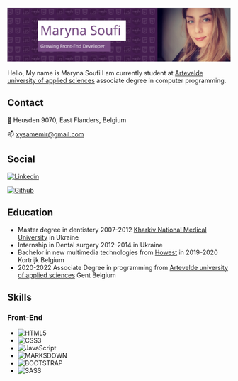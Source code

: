 ![my photo](./img/banner1.svg)


Hello, My name is Maryna Soufi
I am currently student at [Artevelde university of applied sciences](https://www.artevelde-uas.be/programmes/associate-degree/computer-programming) associate degree in computer programming.


## Contact

:house_with_garden: Heusden 9070, East Flanders, Belgium

:mailbox: xysamemir@gmail.com

## Social

[![Linkedin](https://img.shields.io/badge/LinkedIn-0077B5?style=for-the-badge&logo=linkedin&logoColor=white)](https://www.linkedin.com/in/marina-soufi-2a19581b7/)

[![Github](https://img.shields.io/badge/GitHub-100000?style=for-the-badge&logo=github&logoColor=white)]( https://github.com/MarynaSoufi)

## Education

- Master degree in dentistery 2007-2012 [Kharkiv National Medical University](http://www.knmu.kharkov.ua/index.php?lang=en) in Ukraine
- Internship in Dental surgery 2012-2014 in Ukraine
- Bachelor in new multimedia technologies from [Howest](https://mct.be/) in 2019-2020 Kortrijk Belgium
- 2020-2022 Associate Degree in programming from [Artevelde university of applied sciences](https://www.artevelde-uas.be/programmes/associate-degree/computer-programming) Gent Belgium

## Skills

### Front-End


- ![HTML5](https://img.shields.io/badge/HTML5-E34F26?style=for-the-badge&logo=html5&logoColor=white)
- ![CSS3](https://img.shields.io/badge/CSS3-1572B6?style=for-the-badge&logo=css3&logoColor=white)
- ![JavaScript](https://img.shields.io/badge/JavaScript-F7DF1E?style=for-the-badge&logo=javascript&logoColor=black)
- ![MARKSDOWN](https://img.shields.io/badge/Markdown-000000?style=for-the-badge&logo=markdown&logoColor=white)
- ![BOOTSTRAP](	https://img.shields.io/badge/Bootstrap-563D7C?style=for-the-badge&logo=bootstrap&logoColor=white)
- ![SASS](	https://img.shields.io/badge/Sass-CC6699?style=for-the-badge&logo=sass&logoColor=white)
